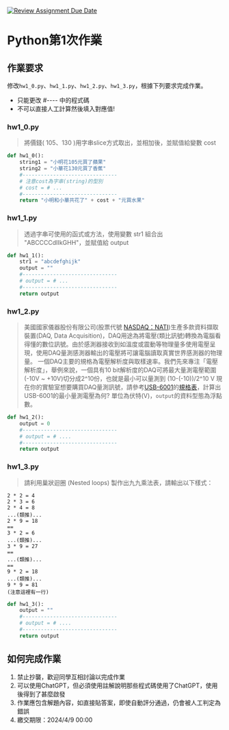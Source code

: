 [![Review Assignment Due Date](https://classroom.github.com/assets/deadline-readme-button-24ddc0f5d75046c5622901739e7c5dd533143b0c8e959d652212380cedb1ea36.svg)](https://classroom.github.com/a/6KKMM8Oi)
# Python第1次作業

## 作業要求
修改`hw1_0.py`、`hw1_1.py`、`hw1_2.py`、`hw1_3.py`，根據下列要求完成作業。

* 只能更改 #---- 中的程式碼
* 不可以直接人工計算然後填入對應值!

### hw1_0.py
> 將價錢( 105、130 )用字串slice方式取出，並相加後，並賦值給變數 cost

```python
def hw1_0():
    string1 = "小明花105元買了蘋果"
    string2 = "小華花130元買了香蕉"
    #-------------------------------
    # 注意cost為字串(string)的型別
    # cost = # ...
    #-------------------------------
    return "小明和小華共花了" + cost + "元買水果"
```

### hw1_1.py
> 透過字串可使用的函式或方法，使用變數 str1 組合出 "ABCCCCdIIkGHH"，並賦值給 output

```python
def hw1_1():
    str1 = "abcdefghijk"
    output = ""
    #-------------------------------
    # output = # ...
    #-------------------------------
    return output
```

### hw1_2.py
> 美國國家儀器股份有限公司(股票代號 [NASDAQ：NATI](https://finance.yahoo.com/quote/NATI/))生產多款資料擷取裝置(DAQ, Data Acquisition)，DAQ用途為將電壓(類比訊號)轉換為電腦看得懂的數位訊號。由於感測器接收到如溫度或震動等物理量多使用電壓呈現，使用DAQ量測感測器輸出的電壓將可讓電腦讀取真實世界感測器的物理量。
> 一個DAQ主要的規格為電壓解析度與取樣速率。我們先來專注「電壓解析度」，舉例來說，一個具有10 bit解析度的DAQ可將最大量測電壓範圍(-10V ~ +10V)切分成2^10份，也就是最小可以量測到 (10-(-10))/2^10 V
> 現在你的實驗室想要購買DAQ量測訊號，請參考[USB-6001](https://www.ni.com/zh-tw/support/model.usb-6001.html)的[規格表](https://www.ni.com/pdf/manuals/374369a.pdf)，計算出USB-6001的最小量測電壓為何? 單位為伏特(V)，`output`的資料型態為浮點數。

```python
def hw1_2():
    output = 0
    #-------------------------------
    # output = # ....
    #-------------------------------
    return output
```

### hw1_3.py
> 請利用巢狀迴圈 (Nested loops) 製作出九九乘法表，請輸出以下樣式：
```
2 * 2 = 4
2 * 3 = 6
2 * 4 = 8
...(類推)...
2 * 9 = 18
==
3 * 2 = 6
...(類推)...
3 * 9 = 27
==
...(類推)...
==
9 * 2 = 18
...(類推)...
9 * 9 = 81
(注意這裡有一行)
```

```python
def hw1_3():
    output = ""
    #-------------------------------
    # output = # ....
    #-------------------------------
    return output
```

## 如何完成作業
1. 禁止抄襲，歡迎同學互相討論以完成作業
1. 可以使用ChatGPT，但必須使用註解說明那些程式碼使用了ChatGPT，使用後得到了甚麼啟發
1. 作業應包含解題內容，如直接貼答案，即使自動評分通過，仍會被人工判定為錯誤
1. 繳交期限：2024/4/9 00:00

